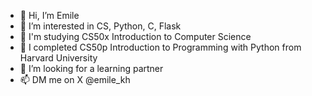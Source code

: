 - 👋 Hi, I’m Emile
- 👀 I’m interested in CS, Python, С, Flask
- 🌱 I'm studying CS50x Introduction to Computer Science
- 🏁 I completed CS50p Introduction to Programming with Python from Harvard University
- 💞️ I’m looking for a learning partner
- 📫 DM me on X @emile_kh


<!---
EmileKh/EmileKh is a ✨ special ✨ repository because its `README.md` (this file) appears on your GitHub profile.
You can click the Preview link to take a look at your changes.
--->
